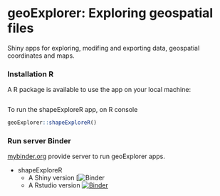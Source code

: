 # geoExplorer: Exploring geospatial files



Shiny apps for exploring, modifing and exporting data, geospatial coordinates and maps.



### Installation R

A R package is available to use the app on your local machine:

```R

```



To run the shapeExploreR app, on R console

```R
geoExplorer::shapeExploreR()
```





### Run server Binder

[mybinder.org](https://mybinder.org) provide server to run geoExplorer apps.

- shapeExploreR
  - A Shiny version [![Binder](https://mybinder.org/v2/gh/dataallaround/geoExplorer/main?urlpath=shiny/shapeExploreR/)
  - A Rstudio version [![Binder](https://mybinder.org/badge_logo.svg)](https://mybinder.org/v2/gh/dataallaround/geoExplorer/main?urlpath=rstudio/shapeExploreR/)

